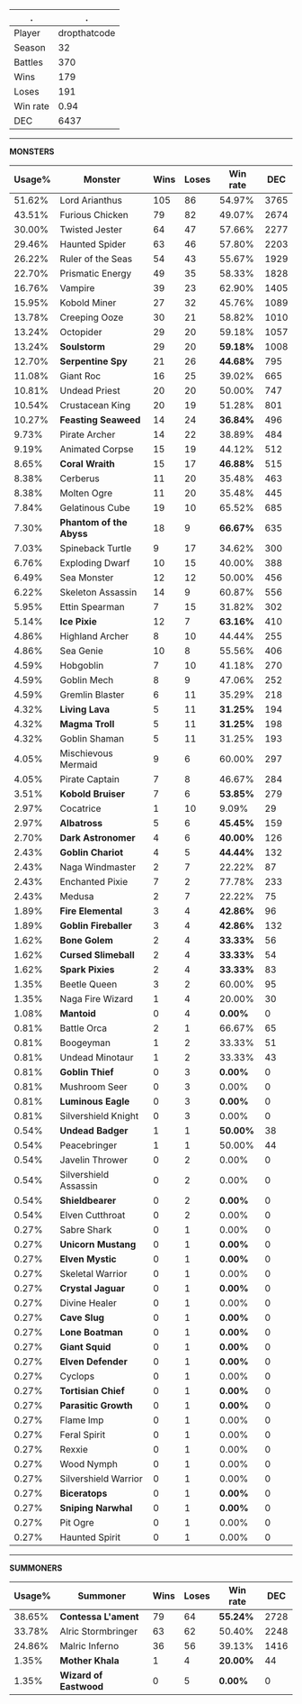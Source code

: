 .|.
|-|-
Player|dropthatcode
Season|32
Battles|370
Wins|179
Loses|191
Win rate|0.94
DEC|6437

---
**MONSTERS**

Usage%|Monster|Wins|Loses|Win rate|DEC|
-|-|-|-|-|-|
51.62%|Lord Arianthus|105|86|54.97%|3765|
43.51%|Furious Chicken|79|82|49.07%|2674|
30.00%|Twisted Jester|64|47|57.66%|2277|
29.46%|Haunted Spider|63|46|57.80%|2203|
26.22%|Ruler of the Seas|54|43|55.67%|1929|
22.70%|Prismatic Energy|49|35|58.33%|1828|
16.76%|Vampire|39|23|62.90%|1405|
15.95%|Kobold Miner|27|32|45.76%|1089|
13.78%|Creeping Ooze|30|21|58.82%|1010|
13.24%|Octopider|29|20|59.18%|1057|
13.24%|**Soulstorm**|29|20|**59.18%**|1008|
12.70%|**Serpentine Spy**|21|26|**44.68%**|795|
11.08%|Giant Roc|16|25|39.02%|665|
10.81%|Undead Priest|20|20|50.00%|747|
10.54%|Crustacean King|20|19|51.28%|801|
10.27%|**Feasting Seaweed**|14|24|**36.84%**|496|
9.73%|Pirate Archer|14|22|38.89%|484|
9.19%|Animated Corpse|15|19|44.12%|512|
8.65%|**Coral Wraith**|15|17|**46.88%**|515|
8.38%|Cerberus|11|20|35.48%|463|
8.38%|Molten Ogre|11|20|35.48%|445|
7.84%|Gelatinous Cube|19|10|65.52%|685|
7.30%|**Phantom of the Abyss**|18|9|**66.67%**|635|
7.03%|Spineback Turtle|9|17|34.62%|300|
6.76%|Exploding Dwarf|10|15|40.00%|388|
6.49%|Sea Monster|12|12|50.00%|456|
6.22%|Skeleton Assassin|14|9|60.87%|556|
5.95%|Ettin Spearman|7|15|31.82%|302|
5.14%|**Ice Pixie**|12|7|**63.16%**|410|
4.86%|Highland Archer|8|10|44.44%|255|
4.86%|Sea Genie|10|8|55.56%|406|
4.59%|Hobgoblin|7|10|41.18%|270|
4.59%|Goblin Mech|8|9|47.06%|252|
4.59%|Gremlin Blaster|6|11|35.29%|218|
4.32%|**Living Lava**|5|11|**31.25%**|194|
4.32%|**Magma Troll**|5|11|**31.25%**|198|
4.32%|Goblin Shaman|5|11|31.25%|193|
4.05%|Mischievous Mermaid|9|6|60.00%|297|
4.05%|Pirate Captain|7|8|46.67%|284|
3.51%|**Kobold Bruiser**|7|6|**53.85%**|279|
2.97%|Cocatrice|1|10|9.09%|29|
2.97%|**Albatross**|5|6|**45.45%**|159|
2.70%|**Dark Astronomer**|4|6|**40.00%**|126|
2.43%|**Goblin Chariot**|4|5|**44.44%**|132|
2.43%|Naga Windmaster|2|7|22.22%|87|
2.43%|Enchanted Pixie|7|2|77.78%|233|
2.43%|Medusa|2|7|22.22%|75|
1.89%|**Fire Elemental**|3|4|**42.86%**|96|
1.89%|**Goblin Fireballer**|3|4|**42.86%**|132|
1.62%|**Bone Golem**|2|4|**33.33%**|56|
1.62%|**Cursed Slimeball**|2|4|**33.33%**|54|
1.62%|**Spark Pixies**|2|4|**33.33%**|83|
1.35%|Beetle Queen|3|2|60.00%|95|
1.35%|Naga Fire Wizard|1|4|20.00%|30|
1.08%|**Mantoid**|0|4|**0.00%**|0|
0.81%|Battle Orca|2|1|66.67%|65|
0.81%|Boogeyman|1|2|33.33%|51|
0.81%|Undead Minotaur|1|2|33.33%|43|
0.81%|**Goblin Thief**|0|3|**0.00%**|0|
0.81%|Mushroom Seer|0|3|0.00%|0|
0.81%|**Luminous Eagle**|0|3|**0.00%**|0|
0.81%|Silvershield Knight|0|3|0.00%|0|
0.54%|**Undead Badger**|1|1|**50.00%**|38|
0.54%|Peacebringer|1|1|50.00%|44|
0.54%|Javelin Thrower|0|2|0.00%|0|
0.54%|Silvershield Assassin|0|2|0.00%|0|
0.54%|**Shieldbearer**|0|2|**0.00%**|0|
0.54%|Elven Cutthroat|0|2|0.00%|0|
0.27%|Sabre Shark|0|1|0.00%|0|
0.27%|**Unicorn Mustang**|0|1|**0.00%**|0|
0.27%|**Elven Mystic**|0|1|**0.00%**|0|
0.27%|Skeletal Warrior|0|1|0.00%|0|
0.27%|**Crystal Jaguar**|0|1|**0.00%**|0|
0.27%|Divine Healer|0|1|0.00%|0|
0.27%|**Cave Slug**|0|1|**0.00%**|0|
0.27%|**Lone Boatman**|0|1|**0.00%**|0|
0.27%|**Giant Squid**|0|1|**0.00%**|0|
0.27%|**Elven Defender**|0|1|**0.00%**|0|
0.27%|Cyclops|0|1|0.00%|0|
0.27%|**Tortisian Chief**|0|1|**0.00%**|0|
0.27%|**Parasitic Growth**|0|1|**0.00%**|0|
0.27%|Flame Imp|0|1|0.00%|0|
0.27%|Feral Spirit|0|1|0.00%|0|
0.27%|Rexxie|0|1|0.00%|0|
0.27%|Wood Nymph|0|1|0.00%|0|
0.27%|Silvershield Warrior|0|1|0.00%|0|
0.27%|**Biceratops**|0|1|**0.00%**|0|
0.27%|**Sniping Narwhal**|0|1|**0.00%**|0|
0.27%|Pit Ogre|0|1|0.00%|0|
0.27%|Haunted Spirit|0|1|0.00%|0|

---
**SUMMONERS**

Usage%|Summoner|Wins|Loses|Win rate|DEC|
-|-|-|-|-|-|
38.65%|**Contessa L'ament**|79|64|**55.24%**|2728|
33.78%|Alric Stormbringer|63|62|50.40%|2248|
24.86%|Malric Inferno|36|56|39.13%|1416|
1.35%|**Mother Khala**|1|4|**20.00%**|44|
1.35%|**Wizard of Eastwood**|0|5|**0.00%**|0|
